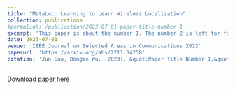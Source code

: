 ```yaml
---
title: "MetaLoc: Learning to Learn Wireless Localization"
collection: publications
#permalink: /publication/2023-07-01-paper-title-number-1
excerpt: 'This paper is about the number 1. The number 2 is left for future work.'
date: 2023-07-01
venue: 'IEEE Journal on Selected Areas in Communications 2023'
paperurl: 'https://arxiv.org/abs/2211.04258'
citation: 'Jun Gao, Dongze Wu. (2023). &quot;Paper Title Number 1.&quot; <i>Journal 1</i>. 1(1).'
---
```


[Download paper here](http://academicpages.github.io/files/paper1.pdf)

